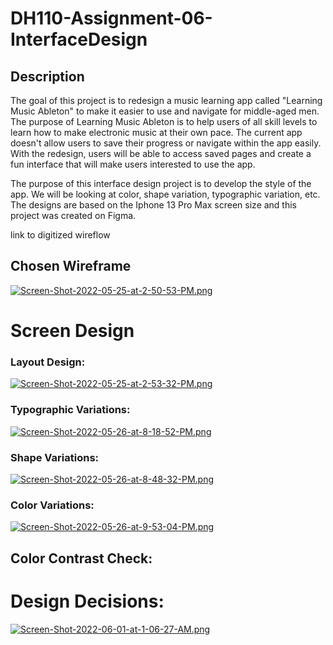 # DH110-Assignment-06-InterfaceDesign

## Description

The goal of this project is to redesign a music learning app called "Learning Music Ableton" to make it easier to use and navigate for middle-aged men. The purpose of Learning Music Ableton is to help users of all skill levels to learn how to make electronic music at their own pace. The current app doesn't allow users to save their progress or navigate within the app easily. With the redesign, users will be able to access saved pages and create a fun interface that will make users interested to use the app. 

The purpose of this interface design project is to develop the style of the app. We will be looking at color, shape variation, typographic variation, etc. The designs are based on the Iphone 13 Pro Max screen size and this project was created on Figma.



link to digitized wireflow 


## Chosen Wireframe

[![Screen-Shot-2022-05-25-at-2-50-53-PM.png](https://i.postimg.cc/XY1zz644/Screen-Shot-2022-05-25-at-2-50-53-PM.png)](https://postimg.cc/tsPksfsM)

# Screen Design

### Layout Design:

[![Screen-Shot-2022-05-25-at-2-53-32-PM.png](https://i.postimg.cc/sx1BKWcV/Screen-Shot-2022-05-25-at-2-53-32-PM.png)](https://postimg.cc/Pvsr5P9c)

### Typographic Variations:
[![Screen-Shot-2022-05-26-at-8-18-52-PM.png](https://i.postimg.cc/gJ4j6H28/Screen-Shot-2022-05-26-at-8-18-52-PM.png)](https://postimg.cc/Hccdq55k)


### Shape Variations:

[![Screen-Shot-2022-05-26-at-8-48-32-PM.png](https://i.postimg.cc/tJJP5t2Q/Screen-Shot-2022-05-26-at-8-48-32-PM.png)](https://postimg.cc/Lgdn4PcN)

### Color Variations:

[![Screen-Shot-2022-05-26-at-9-53-04-PM.png](https://i.postimg.cc/XYys0Fdk/Screen-Shot-2022-05-26-at-9-53-04-PM.png)](https://postimg.cc/Bj4TTjhj)

## Color Contrast Check:


# Design Decisions: 

[![Screen-Shot-2022-06-01-at-1-06-27-AM.png](https://i.postimg.cc/6QPXT5B9/Screen-Shot-2022-06-01-at-1-06-27-AM.png)](https://postimg.cc/4KpMSGKM)

